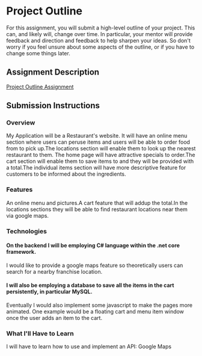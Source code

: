 # Project Outline
For this assignment, you will submit a high-level outline of your project. This can, and likely will, change over time. In particular, your mentor will provide feedback and direction and feedback to help sharpen your ideas. So don't worry if you feel unsure about some aspects of the outline, or if you have to change some things later.

## Assignment Description
[Project Outline Assignment](https://education.launchcode.org/liftoff/assignments/project-outline/)

## Submission Instructions

### Overview
My Application will be a Restaurant's website. It will have an online menu section where users can peruse items and users will be able to  order food from to pick up.The locations section will enable them to look up the nearest restaurant to them. The home page will have attractive specials to order.The cart section will enable them to save items to and they will be provided with a total.The individual items section will have more descriptive feature for customers to be informed about the ingredients.
### Features
An online menu and pictures.A cart feature that will addup the total.In the locations sections they will be able to find restaurant locations near them via google maps.
### Technologies
#### On the backend I will be employing C# language within the .net core framework.
I would like to provide a google maps feature so theoretically users can search for a nearby franchise location.
#### I will also be employing a database to save all the items in the cart persistently, in particular MySQL.
Eventually I would also implement some javascript to make the pages more animated. One example would be  a floating cart and menu item window once the user adds an item to the cart.

### What I'll Have to Learn
I will have to learn how to use and implement an API: Google Maps

